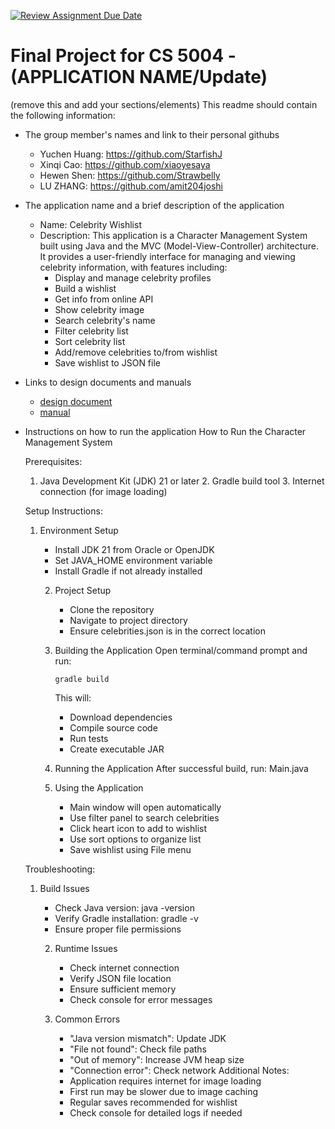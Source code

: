 [![Review Assignment Due Date](https://classroom.github.com/assets/deadline-readme-button-22041afd0340ce965d47ae6ef1cefeee28c7c493a6346c4f15d667ab976d596c.svg)](https://classroom.github.com/a/IE0ITl4j)
# Final Project for CS 5004 - (APPLICATION NAME/Update)

(remove this and add your sections/elements)
This readme should contain the following information: 

* The group member's names and link to their personal githubs
  - Yuchen Huang: https://github.com/StarfishJ
  - Xinqi Cao: https://github.com/xiaoyesaya
  - Hewen Shen: https://github.com/Strawbelly
  - LU ZHANG: https://github.com/amit204joshi

* The application name and a brief description of the application
  - Name: Celebrity Wishlist
  - Description: This application is a Character Management System built using Java and the MVC (Model-View-Controller) architecture. It provides a user-friendly interface for managing and viewing celebrity information, with features including:
    - Display and manage celebrity profiles
    - Build a wishlist
    - Get info from online API
    - Show celebrity image
    - Search celebrity's name
    - Filter celebrity list
    - Sort celebrity list
    - Add/remove celebrities to/from wishlist
    - Save wishlist to JSON file
    

* Links to design documents and manuals
    - [design document](DesignDocuments/README.md)
    - [manual](Manual/README.md)

* Instructions on how to run the application
  How to Run the Character Management System

    Prerequisites:
    1. Java Development Kit (JDK) 21 or later
       2. Gradle build tool
       3. Internet connection (for image loading)
    
    Setup Instructions:
    
    1. Environment Setup
        - Install JDK 21 from Oracle or OpenJDK
        - Set JAVA_HOME environment variable
        - Install Gradle if not already installed
    
       2. Project Setup
           - Clone the repository
           - Navigate to project directory
           - Ensure celebrities.json is in the correct location
    
       3. Building the Application
          Open terminal/command prompt and run:
          ```
          gradle build
          ```
          This will:
           - Download dependencies
           - Compile source code
           - Run tests
           - Create executable JAR
    
       4. Running the Application
          After successful build, run:
           Main.java
    
       5. Using the Application
           - Main window will open automatically
           - Use filter panel to search celebrities
           - Click heart icon to add to wishlist
           - Use sort options to organize list
           - Save wishlist using File menu
    
    Troubleshooting:
    
    1. Build Issues
        - Check Java version: java -version
        - Verify Gradle installation: gradle -v
        - Ensure proper file permissions
    
       2. Runtime Issues
           - Check internet connection
           - Verify JSON file location
           - Ensure sufficient memory
           - Check console for error messages
    
       3. Common Errors
           - "Java version mismatch": Update JDK
           - "File not found": Check file paths
           - "Out of memory": Increase JVM heap size
           - "Connection error": Check network
       Additional Notes:
           - Application requires internet for image loading
           - First run may be slower due to image caching
           - Regular saves recommended for wishlist
           - Check console for detailed logs if needed
